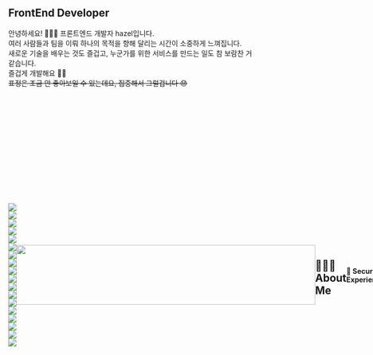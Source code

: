 ## FrontEnd Developer

안녕하세요! 🙋🏻‍♀️ 프론트엔드 개발자 hazel입니다. <br />
여러 사람들과 팀을 이뤄 하나의 목적을 향해 달리는 시간이 소중하게 느껴집니다. <br />
새로운 기술을 배우는 것도 즐겁고, 누군가를 위한 서비스를 만드는 일도 참 보람찬 거 같습니다. <br />
즐겁게 개발해요 👏🏻 <br />
~~표정은 조금 안 좋아보일 수 있는데요, 집중해서 그럴겁니다 😓~~
<br />
<br />

<div style="display: flex; flex-direction: row; align-items: center;">
<div>
<div>
  <img src="https://img.shields.io/badge/C-00599C?style=flat&logo=c&logoColor=white" />
  <img src="https://img.shields.io/badge/Python-3776AB?style=flat&logo=python&logoColor=white" />
  <img src="https://img.shields.io/badge/HTML-E34F26?style=flat&logo=html5&logoColor=white" />
  <img src="https://img.shields.io/badge/CSS-1572B6?style=flat&logo=css3&logoColor=white" />
  <img src="https://img.shields.io/badge/JavaScript-F7DF1E?style=flat&logo=javascript&logoColor=black" />
  <img src="https://img.shields.io/badge/TypeScript-007ACC?style=flat&logo=typescript&logoColor=white" />
</div>

<div>
  <img src="https://img.shields.io/badge/React-61DAFB?style=flat&logo=react&logoColor=black" />
  <img src="https://img.shields.io/badge/Emotion-EC6E4C?style=flat&logo=emotion&logoColor=white" />
  <img src="https://img.shields.io/badge/Tailwind_CSS-38B2AC?style=flat&logo=tailwind-css&logoColor=white" />
</div>

<div>
  <img src="https://img.shields.io/badge/Express-000000?style=flat&logo=express&logoColor=white" />
  <img src="https://img.shields.io/badge/FastAPI-005571?style=flat&logo=fastapi&logoColor=white" />
</div>

<div>
  <img src="https://img.shields.io/badge/MySQL-4479A1?style=flat&logo=mysql&logoColor=white" />
  <img src="https://img.shields.io/badge/MongoDB-47A248?style=flat&logo=mongodb&logoColor=white" />
</div>

<div>
  <img src="https://img.shields.io/badge/Linux-FCC624?style=flat&logo=linux&logoColor=black" />
  <img src="https://img.shields.io/badge/AWS-232F3E?style=flat&logo=amazonaws&logoColor=white" />
  <img src="https://img.shields.io/badge/Docker-2496ED?style=flat&logo=docker&logoColor=white" />
</div>

<div>
  <img src="https://img.shields.io/badge/Notion-000000?style=flat&logo=notion&logoColor=white" />
  <img src="https://img.shields.io/badge/GitHub-181717?style=flat&logo=github&logoColor=white" />
</div>
</div>

<a href="https://www.gitanimals.org/en_US?utm_medium=image&utm_source=gmlwlsdl&utm_content=line">
  <img
    src="https://render.gitanimals.org/lines/gmlwlsdl?pet-id=647825472186737206"
    width="600"
    height="120"
  />
</a>
  
<br />
  

## 👩🏻‍💻 About Me

#### 🔐 Security Experience

- **[2023.08.25 ~ 2024.01.06]** [한국정보기술연구원 주관 **화이트햇 스쿨 1기**](https://m.ddaily.co.kr/page/view/2023083118071281749)
- **[2023.09.01 ~ 2023.12.21]** 경기대학교 **CERT(침해사고대응팀)** 근무
- **[2024.01.20 ~ 2024.02.03]** **싱가포르 기업 Vellas 시큐어 코딩** 프로그램

#### 👩🏻‍💻 Development Experience

- **[2024.05.08 ~ 2024.05.26]** **미니인턴** (주)위어드섹터
- **[2024.07.17 ~ ]** **구름톤 유니브 3기**
- **[2024.09.06 ~ 2024.10.25]** **(주)구름** SW청소년 동행 프로젝트 멘토
- **[2024.10.21 ~ ]** **카카오테크 클라우드 네이티브 in 제주**

<br />

## 💻 Projects

| Project Name    | Description                                                                | Tech Stack                                                                                                                                                                                                                                                                                                                                                                                                                                                                                         | Period                  | Link                                                                                |
| --------------- | -------------------------------------------------------------------------- | -------------------------------------------------------------------------------------------------------------------------------------------------------------------------------------------------------------------------------------------------------------------------------------------------------------------------------------------------------------------------------------------------------------------------------------------------------------------------------------------------- | ----------------------- | ----------------------------------------------------------------------------------- |
| **Cumulus**     | AWS 환경에서 침해사고 분석을 위한 자동화 아키텍쳐 구성                     | <img src="https://img.shields.io/badge/AWS-232F3E?style=square&logo=amazonaws&logoColor=white" /> <img src="https://img.shields.io/badge/Linux-FCC624?style=flat&logo=linux&logoColor=black" /><img src="https://img.shields.io/badge/Python-3776AB?style=flat&logo=python&logoColor=white" /> <img src="https://img.shields.io/badge/Volatility-000000?style=flat&logo=Volatility&logoColor=white" /> <img src="https://img.shields.io/badge/LiME-b7c52c?style=flat&logo=LiME&logoColor=white" /> | 2023.10.21 ~ 2024.01.06 | [View Project](https://github.com/Cumulus-AWS/Auto-IR-Analysis_Architecture_In_AWS) |
| **AZA**         | 한국인의 3D 신체 데이터를 기반으로 맞춤형 의류 사이즈를 추천하는 AI 서비스 | <img src="https://img.shields.io/badge/React-61DAFB?style=flat&logo=react&logoColor=black" /> <img src="https://img.shields.io/badge/FastAPI-005571?style=flat&logo=fastapi&logoColor=white" /> <img src="https://img.shields.io/badge/Google_Colab-F9AB00?style=plastic&logo=google-colab&logoColor=white" />                                                                                                                                                                                     | 2023.09.01 ~ 2023.12.21 | [View Project](https://github.com/AZA-BootCamp/Frontend.git)                        |
| **Family Note** | 나의 가족을 만들고, 질문을 통해 소통해요.                                  | <img src="https://img.shields.io/badge/React-61DAFB?style=flat&logo=react&logoColor=black" /> <img src="https://img.shields.io/badge/Docker-2496ED?style=flat&logo=docker&logoColor=white" />                                                                                                                                                                                                                                                                                                      | 2024.08.27 ~ 2024.09.25 | [View Project](https://github.com/9oormthonUNIV-3th-KGU/family-note-ui.git)         |
| **BookLog**     | 한 권의 책과 다양한 생각                                                   | <img src="https://img.shields.io/badge/React-61DAFB?style=flat&logo=react&logoColor=black" /> <img src="https://img.shields.io/badge/NAVER-03C75A?style=flat&logo=Naver&logoColor=white" /> <img src="https://img.shields.io/badge/Vercel-000000?style=flat&logo=vercel&logoColor=white">                                                                                                                                                                                                          | 2024.10.01 ~ 2024.10.13 | [View Project](https://github.com/team1-booklog/Frontend.git)                       |
| **이음**        | 결식아동들이 조금 더 편하게 밥 먹을 수 있도록 <br /> <sub>2024 단풍톤 본선 진출</sub>                             | <img src="https://img.shields.io/badge/React-61DAFB?style=flat&logo=react&logoColor=black" /> <img src="https://img.shields.io/badge/kakao-ffcd00.svg?style=flat&logo=kakao&logoColor=000000" /> <img src="https://img.shields.io/badge/Vercel-000000?style=flat&logo=vercel&logoColor=white">                                                                                                                                                                                                     | 2024.11.18 ~ 2024.12.06 | [View Project](https://github.com/9oormthon-univ/2024_DANPOONG_TEAM_24_FE.git)      |

<br />

### 📫 Contact

<div>
  <a href="https://www.linkedin.com/public-profile/settings?trk=d_flagship3_profile_self_view_public_profile"><img src="https://img.shields.io/badge/LinkedIn-3b5998?style=flat&logo=LinkedIn&logoColor=white" /></a>
  <a href="mailto:heejin094@kyonggi.ac.kr"><img src="https://img.shields.io/badge/Gmail-EA4335?style=flat&logo=Gmail&logoColor=white"/></a>
</div>
